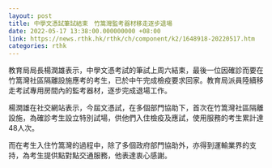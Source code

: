 ```yaml
---
layout: post
title: 中學文憑試筆試結束　竹篙灣監考器材移走逐步退場
date: 2022-05-17 13:38:00.000000000 +08:00
link: https://news.rthk.hk/rthk/ch/component/k2/1648918-20220517.htm
categories: rthk
---
```


教育局局長楊潤雄表示，中學文憑考試的筆試上周六結束，最後一位因確診而要在竹篙灣社區隔離設施應考的考生，已於中午完成檢疫要求回家。教育局派員陸續移走考試專用房間內的監考器材，逐步完成退場工作。

楊潤雄在社交網站表示，今屆文憑試，在多個部門協助下，首次在竹篙灣社區隔離設施，為確診考生設立特別試場，供他們入住檢疫及應試，使用服務的考生累計達48人次。 

而在考生入住竹篙灣的過程中，除了多個政府部門協助外，亦得到運輸業界的支持，為考生提供點對點交通服務，他表達衷心感謝。
